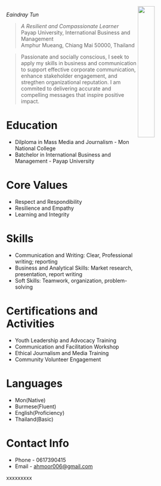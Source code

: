 <img src="https://ahmoor006-Eaindray.github.io/portfolio.jpg" width="30%" align="right">

 _Eaindray Tun_ 
>_A Resilient and Compassionate Learner_<br />
> Payap University, International Business and Management<br />
>Amphur Mueang, Chiang Mai 50000, Thailand<br />                                                                                                                      

>Passionate and socially conscious, I seek to apply my skills in business and communication to support effective corporate communication, enhance stakeholder engagement, and stregthen organizational reputation. I am commited to delivering accurate and compelling messages that inspire positive impact.

# Education 
* Dilploma in Mass Media and Journalism - Mon National College
* Batchelor in International Business and Management - Payap University

# Core Values
* Respect and Respondibility
* Resilience and Empathy
* Learning and Integrity

# Skills
* Communication and Writing: Clear, Professional writing; reporting
* Business and Analytical Skills: Market research, presentation, report writing
* Soft Skills: Teamwork, organization, problem-solving

# Certifications and Activities
* Youth Leadership and Advocacy Training
* Communication and Facilitation Workshop
* Ethical Journalism and Media Training
* Community Volunteer Engagement

# Languages
* Mon(Native)
* Burmese(Fluent)
* English(Proficiency)
* Thailand(Basic)

# Contact Info
* Phone - 0617390415
* Email - ahmoor006@gmail.com

xxxxxxxxx

    
